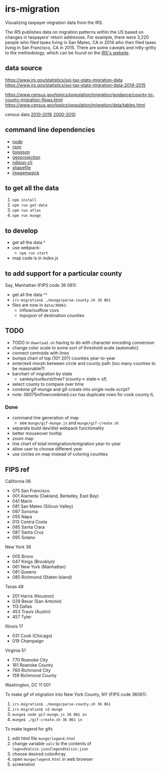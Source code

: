 # irs-migration

Visualizing taxpayer migration data from the IRS.

The IRS publishes data on migration patterns within the US based on changes in taxpayers' return addresses. For example, there were 3,220 people who filed taxes living in San Mateo, CA in 2014 who then filed taxes living in San Francisco, CA in 2015.  There are some caveats and nitty-gritty to the methodology, which can be found on the [IRS's website](https://www.irs.gov/statistics/soi-tax-stats-migration-data).  

## data source
https://www.irs.gov/statistics/soi-tax-stats-migration-data  
https://www.irs.gov/statistics/soi-tax-stats-migration-data-2014-2015

https://www.census.gov/topics/population/migration/guidance/county-to-county-migration-flows.html
https://www.census.gov/topics/population/migration/data/tables.html

census data
  [2010-2016](https://www2.census.gov/programs-surveys/popest/datasets/2010-2016/counties/totals/co-est2016-alldata.csv)
  [2000-2010](https://www2.census.gov/programs-surveys/popest/datasets/2000-2010/intercensal/county/co-est00int-tot.csv)

## command line dependencies
- [node](https://nodejs.org/en/)
- [npm](https://www.npmjs.com/)
- [topojson](https://github.com/topojson/topojson)
- [geoprojection](https://github.com/d3/d3-geo-projection)
- [ndjson-cli](https://github.com/mbostock/ndjson-cli)
- [shapefile](https://github.com/mbostock/shapefile)
- [imagemagick](https://www.imagemagick.org/script/command-line-tools.php)


## to get all the data
1. `npm install`
1. `npm run get-data`
1. `npm run atlas`
1. `npm run munge`


## to develop
- get all the data ^
- use webpack:
  - `npm run start`
- map code is in *index.js*


## to add support for a particular county
Say, Manhattan (FIPS code 36 061):
- get all the data ^^
- `irs-migration$ ./munge/parse-county.sh 36 061`
- files are now in `data/36061`:
  - inflow/outflow csvs
  - topojson of destination counties


## TODO
- TODO in `download.sh` having to do with character encoding conversion
- change color scale to some sort of threshold scale (automatic)
- connect centroids with lines
- bumps chart of top (10? 20?) counties year-to-year
- enter/exit morph between circle and county path (too many counties to be reasonable?)
- barchart of migration by state
  - sankey/sunburst/tree? (county-> state-> sf)
- select county to compare over time
- combine gif-munge and gif-create into single node script?
- note: 06075inflowcombined.csv has duplicate rows for cook county IL

### Done
- command line generation of map
  - see `munge/gif-munge.js` and `munge/gif-create.sh`
- separate build dev/dist webpack functionality
- better mouseover tooltip
- zoom map
- line chart of total immigration/emigration year-to-year
- allow user to choose different year
- use circles on map instead of coloring counties


## FIPS ref
California 06
- 075 San Francisco
- 001 Alameda (Oakland, Berkeley, East Bay)
- 041 Marin
- 081 San Mateo (Silicon Valley)
- 097 Sonoma
- 055 Napa
- 013 Contra Costa
- 085 Santa Clara
- 087 Santa Cruz
-	095 Solano

New York 36
- 005 Bronx
- 047 Kings (Brooklyn)
- 061 New York (Manhattan)
- 081 Queens
- 085 Richmond (Staten Island)

Texas 48
- 201 Harris (Houston)
- 029 Bexar (San Antonio)
- 113 Dallas
- 453 Travis (Austin)
- 457 Tyler

Illinois 17
- 031 Cook (Chicago)
- 019 Champaign

Virginia 51
- 770 Roanoke City
- 161 Roanoke County
- 760 Richmond City
- 159 Richmond County

Washington, DC 11 001

To make gif of migration into New York County, NY (FIPS code 36061):
1. `irs-migration$ ./munge/parse-county.sh 36 061`
1. `irs-migration$ cd munge`
1. `munge$ node gif-munge.js 36 061 in`
1. `munge$ ./gif-create.sh 36 061 in`

To make legend for gifs
1. edit html file `munge/legend.html`
1. change variable `vals` to the contents of `legendValsin.json`/`legendValsin.json`
1. choose desired colorArray
1. open `munge/legend.html` in web browser
1. screenshot
